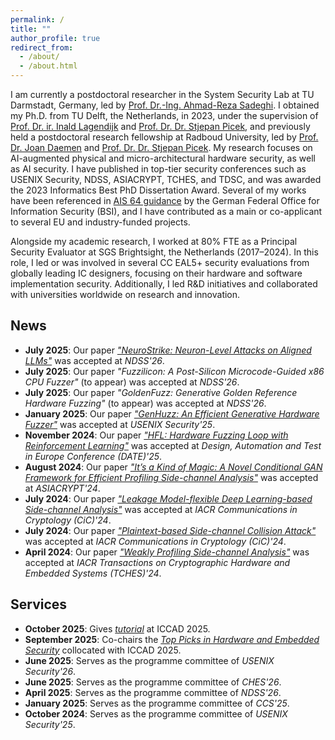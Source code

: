 ```yaml
---
permalink: /
title: ""
author_profile: true
redirect_from: 
  - /about/
  - /about.html
---
```


I am currently a postdoctoral researcher in the System Security Lab at TU Darmstadt, Germany, led by [Prof. Dr.-Ing. Ahmad-Reza Sadeghi](https://www.informatik.tu-darmstadt.de/systemsecurity/people_sys/people_details_sys_45184.en.jsp). I obtained my Ph.D. from TU Delft, the Netherlands, in 2023, under the supervision of [Prof. Dr. ir. Inald Lagendijk](https://www.tudelft.nl/staff/r.l.lagendijk/) and [Prof. Dr. Dr. Stjepan Picek](https://www.ru.nl/en/people/picek-s), and previously held a postdoctoral research fellowship at Radboud University, led by [Prof. Dr. Joan Daemen](https://cs.ru.nl/~joan/) and [Prof. Dr. Dr. Stjepan Picek](https://www.ru.nl/en/people/picek-s). My research focuses on AI-augmented physical and micro-architectural hardware security, as well as AI security. I have published in top-tier security conferences such as USENIX Security, NDSS, ASIACRYPT, TCHES, and TDSC, and was awarded the 2023 Informatics Best PhD Dissertation Award. Several of my works have been referenced in [AIS 64 guidance](https://www.bsi.bund.de/SharedDocs/Downloads/DE/BSI/Zertifizierung/Interpretationen/AIS_46_AI_guide.pdf?__blob=publicationFile&v=7) by the German Federal Office for Information Security (BSI), and I have contributed as a main or co-applicant to several EU and industry-funded projects.

Alongside my academic research, I worked at 80% FTE as a Principal Security Evaluator at SGS Brightsight, the Netherlands (2017–2024). In this role, I led or was involved in several CC EAL5+ security evaluations from globally leading IC designers, focusing on their hardware and software implementation security. Additionally, I led R&D initiatives and collaborated with universities worldwide on research and innovation.

## News  

- **July 2025**: Our paper [*"NeuroStrike: Neuron-Level Attacks on Aligned LLMs"*](https://arxiv.org/pdf/2509.11864) was accepted at *NDSS'26*. 
- **July 2025**: Our paper *"Fuzzilicon: A Post-Silicon Microcode-Guided x86 CPU Fuzzer"* (to appear) was accepted at *NDSS'26*.
- **July 2025**: Our paper *"GoldenFuzz: Generative Golden Reference Hardware Fuzzing"* (to appear) was accepted at *NDSS'26*.
- **January 2025**: Our paper [*"GenHuzz: An Efficient Generative Hardware Fuzzer"*](https://www.usenix.org/conference/usenixsecurity25/presentation/wu-lichao) was accepted at *USENIX Security'25*.
- **November 2024**: Our paper [*"HFL: Hardware Fuzzing Loop with Reinforcement Learning"*](https://ieeexplore.ieee.org/document/10993080) was accepted at *Design, Automation and Test in Europe Conference (DATE)'25*.
- **August 2024**: Our paper [*"It’s a Kind of Magic: A Novel Conditional GAN Framework for
  Efficient Profiling Side-channel Analysis"*](https://dl.acm.org/doi/10.1007/978-981-96-0944-4_4) was accepted at *ASIACRYPT'24*.
- **July 2024**: Our paper [*"Leakage Model-flexible Deep Learning-based Side-channel
  Analysis"*](https://cic.iacr.org/p/1/3/41/pdf) was accepted at *IACR Communications in Cryptology (CiC)'24*.
- **July 2024**: Our paper [*"Plaintext-based Side-channel Collision Attack"*](https://cic.iacr.org/p/1/3/20/pdf) was accepted at *IACR Communications in Cryptology (CiC)'24*.
- **April 2024**: Our paper [*"Weakly Profiling Side-channel Analysis"*](https://er.ceres.rub.de/index.php/TCHES/article/view/11901/11738) was accepted at *IACR Transactions on Cryptographic Hardware and Embedded Systems (TCHES)'24*.

## Services

- **October 2025**: Gives [*tutorial*](https://2025.iccad.com/tutorials) at ICCAD 2025.
- **September 2025**: Co-chairs the [*Top Picks in Hardware and Embedded Security*](https://sites.google.com/view/toppickshardwaresec) collocated with ICCAD 2025.
- **June 2025**: Serves as the programme committee of *USENIX Security'26*.
- **June 2025**: Serves as the programme committee of *CHES'26*.
- **April 2025**: Serves as the programme committee of *NDSS'26*.
- **January 2025**: Serves as the programme committee of *CCS'25*.
- **October 2024**: Serves as the programme committee of *USENIX Security'25*.
